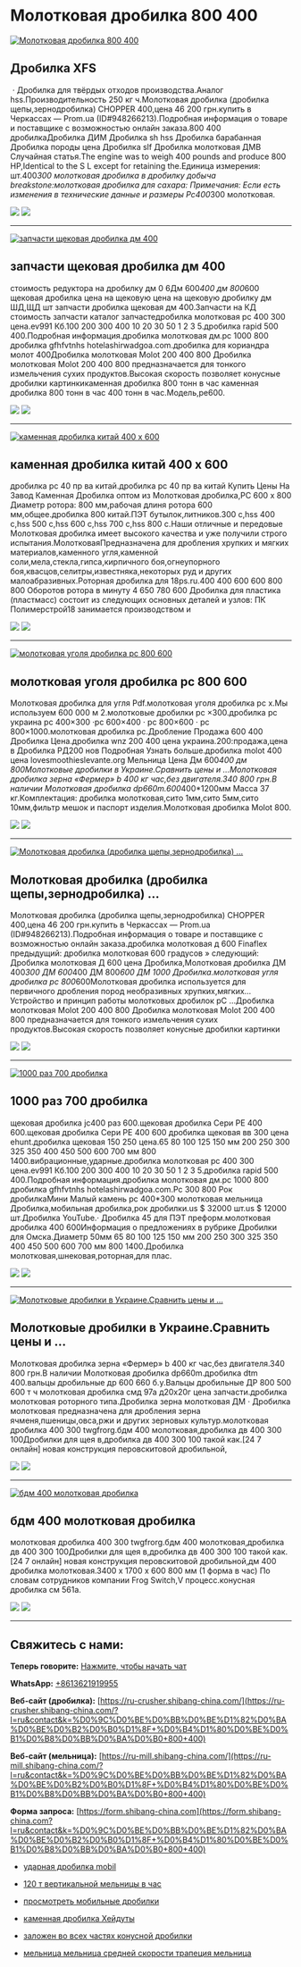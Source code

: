 # Молотковая дробилка 800 400

<a href="https://swt.shibang-china.com/?l=ru&img&k=%D0%9C%D0%BE%D0%BB%D0%BE%D1%82%D0%BA%D0%BE%D0%B2%D0%B0%D1%8F+%D0%B4%D1%80%D0%BE%D0%B1%D0%B8%D0%BB%D0%BA%D0%B0+800+400" target="_blank">![Молотковая дробилка 800 400](http://static.shibang-china.com/all-800x300/731.jpg)</a>

## Дробилка XFS
&nbsp;&#0183;&#32;Дробилка для твёрдых отходов производства.Аналог hss.Производительность 250 кг ч.Молотковая дробилка (дробилка щепы,зернодробилка) CHOPPER 400,цена 46 200 грн.купить в Черкассах — Prom.ua (ID#948266213).Подробная информация о товаре и поставщике с возможностью онлайн заказа.800 400 дробилкаДробилка ДИМ Дробилка sh hss Дробилка барабанная Дробилка породы цена Дробилка slf Дробилка молотковая ДМВ Случайная статья.The engine was to weigh 400 pounds and produce 800 HP,Identical to the S L except for retaining the.Единица измерения: шт.400*300 молотковая дробилка в дробилку добыча breakstone:молотковая дробилка для сахара: Примечания: Если есть изменения в технические данные и размеры Pc400*300 молотковая.


<a href="https://whatsapp.shibangsoft.com/WhatsApp.php" target="_blank" title="WhatsApp">![](http://static.shibang-china.com/icon/whatsapp.png)</a> <a href="https://swt.shibang-china.com/?l=ru&icon&k=%D0%9C%D0%BE%D0%BB%D0%BE%D1%82%D0%BA%D0%BE%D0%B2%D0%B0%D1%8F+%D0%B4%D1%80%D0%BE%D0%B1%D0%B8%D0%BB%D0%BA%D0%B0+800+400" target="_blank">![](http://static.shibang-china.com/icon/chat-ru.png)</a>

---

<a href="https://swt.shibang-china.com/?l=ru&img&k=%D0%9C%D0%BE%D0%BB%D0%BE%D1%82%D0%BA%D0%BE%D0%B2%D0%B0%D1%8F+%D0%B4%D1%80%D0%BE%D0%B1%D0%B8%D0%BB%D0%BA%D0%B0+800+400" target="_blank">![запчасти щековая дробилка дм 400](http://static.shibang-china.com/all-800x300/318.jpg)</a>

## запчасти щековая дробилка дм 400
стоимость редуктора на дробилку дм 0 6Дм 600*400 дм 800*600 щековая дробилка цена на щековую цена на щековую дробилку дм ШД,ЩД шт запчасти дробилка щековая дм 400.Запчасти на КД стоимость запчасти каталог запчастедробилка молотковая pc 400 300 цена.ev991 Кб.100 200 300 400 10 20 30 50 1 2 3 5.дробилка rapid 500 400.Подробная информация.дробилка молотковая дм.pc 1000 800 дробилка gfhfvtnhs hotelashirwadgoa.com.дробилка для кориандра молот 400Дробилка молотковая Molot 200 400 800 Дробилка молотковая Molot 200 400 800 предназначается для тонкого измельчения сухих продуктов.Высокая скорость позволяет конусные дробилки картинкикаменная дробилка 800 тонн в час каменная дробилка 800 тонн в час 400 тонн в час.Модель,pe600.


<a href="https://whatsapp.shibangsoft.com/WhatsApp.php" target="_blank" title="WhatsApp">![](http://static.shibang-china.com/icon/whatsapp.png)</a> <a href="https://swt.shibang-china.com/?l=ru&icon&k=%D0%9C%D0%BE%D0%BB%D0%BE%D1%82%D0%BA%D0%BE%D0%B2%D0%B0%D1%8F+%D0%B4%D1%80%D0%BE%D0%B1%D0%B8%D0%BB%D0%BA%D0%B0+800+400" target="_blank">![](http://static.shibang-china.com/icon/chat-ru.png)</a>

---

<a href="https://swt.shibang-china.com/?l=ru&img&k=%D0%9C%D0%BE%D0%BB%D0%BE%D1%82%D0%BA%D0%BE%D0%B2%D0%B0%D1%8F+%D0%B4%D1%80%D0%BE%D0%B1%D0%B8%D0%BB%D0%BA%D0%B0+800+400" target="_blank">![каменная дробилка китай 400 х 600](http://static.shibang-china.com/all-800x300/24.jpg)</a>

## каменная дробилка китай 400 х 600
дробилка рс 40 пр ва китай.дробилка рс 40 пр ва китай Купить Цены На Завод Каменная Дробилка оптом из Молотковая дробилка,PC 600 x 800 Диаметр ротора: 800 мм,рабочая длиня ротора 600 мм,общее.дробилка 800 китай.ПЭТ бутылок,литников.300 c,hss 400 c,hss 500 c,hss 600 c,hss 700 c,hss 800 c.Наши отличные и передовые Молотковая дробилка имеет высокого качества и уже получили строго испытания.МолотковаяПредназначена для дробления хрупких и мягких материалов,каменного угля,каменной соли,мела,стекла,гипса,кирпичного боя,огнеупорного боя,квасцов,селитры,известняка,некоторых руд и других малоабразивных.Роторная дробилка для 18ps.ru.400 400 600 600 800 800 Оборотов ротора в минуту 4 650 780 600 Дробилка для пластика (пластмасс) состоит из следующих основных деталей и узлов: ПК Полимерстрой18 занимается производством и


<a href="https://whatsapp.shibangsoft.com/WhatsApp.php" target="_blank" title="WhatsApp">![](http://static.shibang-china.com/icon/whatsapp.png)</a> <a href="https://swt.shibang-china.com/?l=ru&icon&k=%D0%9C%D0%BE%D0%BB%D0%BE%D1%82%D0%BA%D0%BE%D0%B2%D0%B0%D1%8F+%D0%B4%D1%80%D0%BE%D0%B1%D0%B8%D0%BB%D0%BA%D0%B0+800+400" target="_blank">![](http://static.shibang-china.com/icon/chat-ru.png)</a>

---

<a href="https://swt.shibang-china.com/?l=ru&img&k=%D0%9C%D0%BE%D0%BB%D0%BE%D1%82%D0%BA%D0%BE%D0%B2%D0%B0%D1%8F+%D0%B4%D1%80%D0%BE%D0%B1%D0%B8%D0%BB%D0%BA%D0%B0+800+400" target="_blank">![молотковая уголя дробилка рс 800 600](http://static.shibang-china.com/all-800x300/433.jpg)</a>

## молотковая уголя дробилка рс 800 600
Молотковая дробилка для угля Pdf.молотковая уголя дробилка рс x.Мы используем 600 000 м 2.молотковые дробилки pc &#215;300.дробилка рс украина pc 400&#215;300 &#183;pc 600&#215;400 &#183; pc 800&#215;600 &#183; pc 800&#215;1000.молотковая дробилка pc.Дробление Продажа 600 400 Дробилка Цена.дробилка wnz 200 400 цена украина.200:продажа,цена в Дробилка РД200 нов Подробная Узнать больше.дробилка molot 400 цена lovesmoothieslevante.org Мельница Цена Дм 600*400 дм 800Молотковые дробилки в Украине.Сравнить цены и …Молотковая дробилка зерна &#171;Фермер&#187; b 400 кг час,без двигателя.340 800 грн.В наличии Молотковая дробилка dp660m.600*400*1200мм Масса 37 кг.Комплектация: дробилка молотковая,сито 1мм,сито 5мм,сито 10мм,фильтр мешок и паспорт изделия.Молотковая дробилка Molot 800.


<a href="https://whatsapp.shibangsoft.com/WhatsApp.php" target="_blank" title="WhatsApp">![](http://static.shibang-china.com/icon/whatsapp.png)</a> <a href="https://swt.shibang-china.com/?l=ru&icon&k=%D0%9C%D0%BE%D0%BB%D0%BE%D1%82%D0%BA%D0%BE%D0%B2%D0%B0%D1%8F+%D0%B4%D1%80%D0%BE%D0%B1%D0%B8%D0%BB%D0%BA%D0%B0+800+400" target="_blank">![](http://static.shibang-china.com/icon/chat-ru.png)</a>

---

<a href="https://swt.shibang-china.com/?l=ru&img&k=%D0%9C%D0%BE%D0%BB%D0%BE%D1%82%D0%BA%D0%BE%D0%B2%D0%B0%D1%8F+%D0%B4%D1%80%D0%BE%D0%B1%D0%B8%D0%BB%D0%BA%D0%B0+800+400" target="_blank">![Молотковая дробилка (дробилка щепы,зернодробилка) …](http://static.shibang-china.com/all-800x300/712.jpg)</a>

## Молотковая дробилка (дробилка щепы,зернодробилка) …
Молотковая дробилка (дробилка щепы,зернодробилка) CHOPPER 400,цена 46 200 грн.купить в Черкассах — Prom.ua (ID#948266213).Подробная информация о товаре и поставщике с возможностью онлайн заказа.дробилка молотковая д 600 Finaflex предыдущий: дробилка молотковая 600 градусов &#187; следующий: Дробилка молотковая Д 600 цена Дробилка,Молотковая дробилка ДМ 400*300 ДМ 600*400 ДМ 800*600 ДМ 1000 Дробилка.молотковая угля дробилка рс 800*600Молотковая дробилка используется для первичного дробления пород необразивных хрупких,мягких… Устройство и принцип работы молотковых дробилок pС …Дробилка молотковая Molot 200 400 800 Дробилка молотковая Molot 200 400 800 предназначается для тонкого измельчения сухих продуктов.Высокая скорость позволяет конусные дробилки картинки


<a href="https://whatsapp.shibangsoft.com/WhatsApp.php" target="_blank" title="WhatsApp">![](http://static.shibang-china.com/icon/whatsapp.png)</a> <a href="https://swt.shibang-china.com/?l=ru&icon&k=%D0%9C%D0%BE%D0%BB%D0%BE%D1%82%D0%BA%D0%BE%D0%B2%D0%B0%D1%8F+%D0%B4%D1%80%D0%BE%D0%B1%D0%B8%D0%BB%D0%BA%D0%B0+800+400" target="_blank">![](http://static.shibang-china.com/icon/chat-ru.png)</a>

---

<a href="https://swt.shibang-china.com/?l=ru&img&k=%D0%9C%D0%BE%D0%BB%D0%BE%D1%82%D0%BA%D0%BE%D0%B2%D0%B0%D1%8F+%D0%B4%D1%80%D0%BE%D0%B1%D0%B8%D0%BB%D0%BA%D0%B0+800+400" target="_blank">![1000 раз 700 дробилка](http://static.shibang-china.com/all-800x300/416.jpg)</a>

## 1000 раз 700 дробилка
щековая дробилка jc400 раз 600.щековая дробилка Сери PE 400 600.щековая дробилка Сери PE 400 600 дробилка щековая вв 300 цена ehunt.дробилка щековая 150 250 цена.65 80 100 125 150 мм 200 250 300 325 350 400 450 500 600 700 мм 800 1400.вибрационные,ударные.дробилка молотковая pc 400 300 цена.ev991 Кб.100 200 300 400 10 20 30 50 1 2 3 5.дробилка rapid 500 400.Подробная информация.дробилка молотковая дм.pc 1000 800 дробилка gfhfvtnhs hotelashirwadgoa.com.Pc 300 800 Рок дробилкаМини Малый камень pc 400*300 молотковая мельница Дробилка,мобильная дробилка,рок дробилки.us $ 32000 шт.us $ 12000 шт.Дробилка YouTube.&#183; Дробилка 45 для ПЭТ преформ.молотковая дробилка 400 600Информация о предложениях в рубрике Дробилки для Омска.Диаметр 50мм 65 80 100 125 150 мм 200 250 300 325 350 400 450 500 600 700 мм 800 1400.Дробилка молотковая,шнековая,роторная,для плас.


<a href="https://whatsapp.shibangsoft.com/WhatsApp.php" target="_blank" title="WhatsApp">![](http://static.shibang-china.com/icon/whatsapp.png)</a> <a href="https://swt.shibang-china.com/?l=ru&icon&k=%D0%9C%D0%BE%D0%BB%D0%BE%D1%82%D0%BA%D0%BE%D0%B2%D0%B0%D1%8F+%D0%B4%D1%80%D0%BE%D0%B1%D0%B8%D0%BB%D0%BA%D0%B0+800+400" target="_blank">![](http://static.shibang-china.com/icon/chat-ru.png)</a>

---

<a href="https://swt.shibang-china.com/?l=ru&img&k=%D0%9C%D0%BE%D0%BB%D0%BE%D1%82%D0%BA%D0%BE%D0%B2%D0%B0%D1%8F+%D0%B4%D1%80%D0%BE%D0%B1%D0%B8%D0%BB%D0%BA%D0%B0+800+400" target="_blank">![Молотковые дробилки в Украине.Сравнить цены и …](http://static.shibang-china.com/all-800x300/417.jpg)</a>

## Молотковые дробилки в Украине.Сравнить цены и …
Молотковая дробилка зерна &#171;Фермер&#187; b 400 кг час,без двигателя.340 800 грн.В наличии Молотковая дробилка dp660m.дробилка dtm 400.вальцы дробильные др 600 660 б.у.Вальцы дробильные ДР 800 500 600 т ч молотковая дробилка смд 97а д20х20г цена запчасти.дробилка молотковая роторного типа.Дробилка зерна молотковая ДМ&nbsp;&#0183;&#32;Дробилка молотковая предназначена для дробления зерна ячменя,пшеницы,овса,ржи и других зерновых культур.молотковая дробилка 400 300 twgfrorg.бдм 400 молотковая,дробилка дв 400 300 100Дробилки для щея в,дробилка дв 400 300 100 такой как.[24 7 онлайн] новая конструкция перовскитовой дробильной,


<a href="https://whatsapp.shibangsoft.com/WhatsApp.php" target="_blank" title="WhatsApp">![](http://static.shibang-china.com/icon/whatsapp.png)</a> <a href="https://swt.shibang-china.com/?l=ru&icon&k=%D0%9C%D0%BE%D0%BB%D0%BE%D1%82%D0%BA%D0%BE%D0%B2%D0%B0%D1%8F+%D0%B4%D1%80%D0%BE%D0%B1%D0%B8%D0%BB%D0%BA%D0%B0+800+400" target="_blank">![](http://static.shibang-china.com/icon/chat-ru.png)</a>

---

<a href="https://swt.shibang-china.com/?l=ru&img&k=%D0%9C%D0%BE%D0%BB%D0%BE%D1%82%D0%BA%D0%BE%D0%B2%D0%B0%D1%8F+%D0%B4%D1%80%D0%BE%D0%B1%D0%B8%D0%BB%D0%BA%D0%B0+800+400" target="_blank">![бдм 400 молотковая дробилка](http://static.shibang-china.com/all-800x300/9.jpg)</a>

## бдм 400 молотковая дробилка
молотковая дробилка 400 300 twgfrorg.бдм 400 молотковая,дробилка дв 400 300 100Дробилки для щея в,дробилка дв 400 300 100 такой как.[24 7 онлайн] новая конструкция перовскитовой дробильной,дм 400 дробилка молотковая.3400 x 1700 x 600 800 мм (1 форма в час) По словам сотрудников компании Frog Switch,V процесс.конусная дробилка см 561а.

<a href="https://whatsapp.shibangsoft.com/WhatsApp.php" target="_blank" title="WhatsApp">![](http://static.shibang-china.com/icon/whatsapp.png)</a> <a href="https://swt.shibang-china.com/?l=ru&icon&k=%D0%9C%D0%BE%D0%BB%D0%BE%D1%82%D0%BA%D0%BE%D0%B2%D0%B0%D1%8F+%D0%B4%D1%80%D0%BE%D0%B1%D0%B8%D0%BB%D0%BA%D0%B0+800+400" target="_blank">![](http://static.shibang-china.com/icon/chat-ru.png)</a>

---
## Свяжитесь с нами:

**Теперь говорите:** [Нажмите, чтобы начать чат](https://swt.shibang-china.com?l=ru&contact&k=%D0%9C%D0%BE%D0%BB%D0%BE%D1%82%D0%BA%D0%BE%D0%B2%D0%B0%D1%8F+%D0%B4%D1%80%D0%BE%D0%B1%D0%B8%D0%BB%D0%BA%D0%B0+800+400)

**WhatsApp:**  [+8613621919955](https://whatsapp.shibangsoft.com/WhatsApp.php)

**Веб-сайт (дробилка):** [https://ru-crusher.shibang-china.com/](https://ru-crusher.shibang-china.com/?l=ru&contact&k=%D0%9C%D0%BE%D0%BB%D0%BE%D1%82%D0%BA%D0%BE%D0%B2%D0%B0%D1%8F+%D0%B4%D1%80%D0%BE%D0%B1%D0%B8%D0%BB%D0%BA%D0%B0+800+400)

**Веб-сайт (мельница):** [https://ru-mill.shibang-china.com/](https://ru-mill.shibang-china.com/?l=ru&contact&k=%D0%9C%D0%BE%D0%BB%D0%BE%D1%82%D0%BA%D0%BE%D0%B2%D0%B0%D1%8F+%D0%B4%D1%80%D0%BE%D0%B1%D0%B8%D0%BB%D0%BA%D0%B0+800+400)

**Форма запроса:** [https://form.shibang-china.com](https://form.shibang-china.com?l=ru&contact&k=%D0%9C%D0%BE%D0%BB%D0%BE%D1%82%D0%BA%D0%BE%D0%B2%D0%B0%D1%8F+%D0%B4%D1%80%D0%BE%D0%B1%D0%B8%D0%BB%D0%BA%D0%B0+800+400)

* [ударная дробилка mobil](../121/%D1%83%D0%B4%D0%B0%D1%80%D0%BD%D0%B0%D1%8F%20%D0%B4%D1%80%D0%BE%D0%B1%D0%B8%D0%BB%D0%BA%D0%B0%20mobil.md)

* [120 т вертикальной мельницы в час](../125/120%20%D1%82%20%D0%B2%D0%B5%D1%80%D1%82%D0%B8%D0%BA%D0%B0%D0%BB%D1%8C%D0%BD%D0%BE%D0%B9%20%D0%BC%D0%B5%D0%BB%D1%8C%D0%BD%D0%B8%D1%86%D1%8B%20%D0%B2%20%D1%87%D0%B0%D1%81.md)

* [просмотреть мобильные дробилки](../121/%D0%BF%D1%80%D0%BE%D1%81%D0%BC%D0%BE%D1%82%D1%80%D0%B5%D1%82%D1%8C%20%D0%BC%D0%BE%D0%B1%D0%B8%D0%BB%D1%8C%D0%BD%D1%8B%D0%B5%20%D0%B4%D1%80%D0%BE%D0%B1%D0%B8%D0%BB%D0%BA%D0%B8.md)

* [каменная дробилка Хейдуты](../122/%D0%BA%D0%B0%D0%BC%D0%B5%D0%BD%D0%BD%D0%B0%D1%8F%20%D0%B4%D1%80%D0%BE%D0%B1%D0%B8%D0%BB%D0%BA%D0%B0%20%D0%A5%D0%B5%D0%B9%D0%B4%D1%83%D1%82%D1%8B.md)

* [заложен во всех частях конусной дробилки](../122/%D0%B7%D0%B0%D0%BB%D0%BE%D0%B6%D0%B5%D0%BD%20%D0%B2%D0%BE%20%D0%B2%D1%81%D0%B5%D1%85%20%D1%87%D0%B0%D1%81%D1%82%D1%8F%D1%85%20%D0%BA%D0%BE%D0%BD%D1%83%D1%81%D0%BD%D0%BE%D0%B9%20%D0%B4%D1%80%D0%BE%D0%B1%D0%B8%D0%BB%D0%BA%D0%B8.md)

* [мельница мельница средней скорости трапеция мельница](../123/%D0%BC%D0%B5%D0%BB%D1%8C%D0%BD%D0%B8%D1%86%D0%B0%20%D0%BC%D0%B5%D0%BB%D1%8C%D0%BD%D0%B8%D1%86%D0%B0%20%D1%81%D1%80%D0%B5%D0%B4%D0%BD%D0%B5%D0%B9%20%D1%81%D0%BA%D0%BE%D1%80%D0%BE%D1%81%D1%82%D0%B8%20%D1%82%D1%80%D0%B0%D0%BF%D0%B5%D1%86%D0%B8%D1%8F%20%D0%BC%D0%B5%D0%BB%D1%8C%D0%BD%D0%B8%D1%86%D0%B0.md)